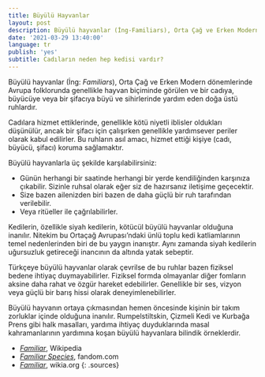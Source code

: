 ```yaml
---
title: Büyülü Hayvanlar
layout: post
description: Büyülü hayvanlar (İng-Familiars), Orta Çağ ve Erken Modern dönemlerinde Avrupa folklorunda genellikle hayvan biçiminde görülen ve bir cadıya, büyücüye veya bir şifacıya büyü ve sihirlerinde yardım eden doğa üstü ruhlardır.
date: '2021-03-29 13:40:00'
language: tr
publish: 'yes'
subtitle: Cadıların neden hep kedisi vardır?
---
```


Büyülü hayvanlar (İng: *Familiars*), Orta Çağ ve Erken Modern dönemlerinde Avrupa folklorunda genellikle hayvan biçiminde görülen ve bir cadıya, büyücüye veya bir şifacıya büyü ve sihirlerinde yardım eden doğa üstü ruhlardır.  

Cadılara hizmet ettiklerinde, genellikle kötü niyetli iblisler oldukları düşünülür, ancak bir şifacı için çalışırken genellikle yardımsever periler olarak kabul edilirler. Bu ruhların asıl amacı, hizmet ettiği kişiye (cadı, büyücü, şifacı) koruma sağlamaktır.

Büyülü hayvanlarla üç şekilde karşılabilirsiniz:

+ Günün herhangi bir saatinde herhangi bir yerde kendiliğinden karşınıza çıkabilir. Sizinle ruhsal olarak eğer siz de hazırsanız iletişime geçecektir.
+ Size bazen ailenizden biri bazen de daha güçlü bir ruh tarafından verilebilir.  
+ Veya ritüeller ile çağrılabilirler.

Kedilerin, özellikle siyah kedilerin, kötücül büyülü hayvanlar olduğuna inanılır.  Nitekim bu Ortaçağ Avrupası’ndaki ünlü toplu kedi katliamlarının temel nedenlerinden biri de bu yaygın inanıştır. Aynı zamanda siyah kedilerin uğursuzluk getireceği inancının da altında yatak sebeptir.

Türkçeye büyülü hayvanlar olarak çevrilse de bu ruhlar bazen fiziksel bedene ihtiyaç duymayabilirler. Fiziksel formda olmayanlar diğer fomların aksine daha rahat ve özgür hareket edebilirler. Genellikle bir ses, vizyon veya güçlü bir barış hissi olarak deneyimlenebilirler.

Büyülü hayvanın ortaya çıkmasından hemen öncesinde kişinin bir takım zorluklar içinde olduğuna inanılır. Rumpelstiltskin, Çizmeli Kedi ve Kurbağa Prens gibi halk masalları, yardıma ihtiyaç duyduklarında masal kahramanlarının yardımına koşan büyülü hayvanlara bilindik örneklerdir.


+ *[Familiar](https://en.wikipedia.org/wiki/Familiar)*, Wikipedia
+ *[Familiar Species](https://theworldofshadowfell.fandom.com/wiki/Familiars_(Species))*, fandom.com
+ *[Familiar](https://wicca.wikia.org/wiki/Familiar)*, wikia.org
{: .sources}
